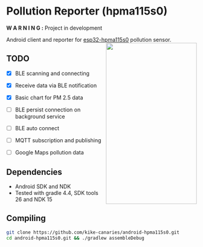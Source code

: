 # Pollution Reporter (hpma115s0)

**W A R N I N G :** Project in development

Android client and reporter for [esp32-hpma115s0](https://github.com/kike-canaries/esp32-hpma115s0) pollution sensor. 
<a href="https://github.com/kike-canaries/android-hpma115s0/blob/master/screenshots/main.png"><img src="https://github.com/kike-canaries/android-hpma115s0/blob/master/screenshots/main.png" align="right" height="426" width="240" ></a>

## TODO

- [X] BLE scanning and connecting 
- [X] Receive data via BLE notification
- [X] Basic chart for PM 2.5 data
- [ ] BLE persist connection on background service
- [ ] BLE auto connect
- [ ] MQTT subscription and publishing
- [ ] Google Maps pollution data


## Dependencies

- Android SDK and NDK
- Tested with gradle 4.4, SDK tools 26 and NDK 15

## Compiling

```bash
git clone https://github.com/kike-canaries/android-hpma115s0.git
cd android-hpma115s0.git && ./gradlew assembleDebug
```
